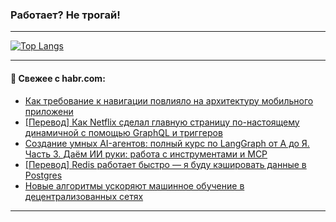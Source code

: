 ### Работает? Не трогай!

---
<!--
#### 🛠️ Technical stack:

![Java](https://img.shields.io/badge/Java-informational?logo=Oracle&style=flat&logoColor=white&color=FF4500)
![Kotlin](https://img.shields.io/badge/Kotlin-informational?logo=Kotlin&style=flat&logoColor=white&color=774D97)
![TS](https://img.shields.io/badge/TypeScript-informational?logo=typeScript&style=flat&logoColor=black&color=017acc)
![Python](https://img.shields.io/badge/Python-informational?logo=Python&style=flat&logoColor=black&color=ffdd54) <br>
![Spring](https://img.shields.io/badge/Spring-informational?logo=Spring&style=flat&logoColor=white&color=6DB33F) 
![SpringBoot](https://img.shields.io/badge/SpringBoot-informational?logo=SpringBoot&style=flat&logoColor=white&color=6DB33F)
![Nest](https://img.shields.io/badge/NestJS-informational?logo=NestJS&style=flat&logoColor=white&color=E0234E) 
![NodeJS](https://img.shields.io/badge/NodeJS-informational?logo=node.js&style=flat&logoColor=white&color=70A760)<br>
![PostgreSQL](https://img.shields.io/badge/PostgreSQL-informational?logo=PostgreSQL&style=flat&logoColor=white&color=DAA520)
![MongoDB](https://img.shields.io/badge/MongoDB-informational?logo=MongoDB&style=flat&logoColor=white&color=870000)
![Apache](https://img.shields.io/badge/Apache-informational?logo=apache&style=flat&logoColor=white&color=f74e28)

___ 
-->

<!--- #### 🛠️ : --->

[![Top Langs](https://github-readme-stats-82jvfl3w3-advtsettinggmailcoms-projects.vercel.app/api/top-langs/?username=zloylis&langs_count=10&hide_title=true&title_color=e6edf3&size_weight=0.5&count_weight=0.5&layout=compact&hide_progress=true&hide_border=true&theme=dracula&hide=css,makefile,cmake)](https://github.com/zloylis)

<!---


####  :octocat:&nbsp;&nbsp; Статистика:

![GitHub stats](https://github-readme-stats-u2qms2cxw-advtsettinggmailcoms-projects.vercel.app/api?username=zloylis&show_icons=true&hide_border=true&theme=dracula&title_color=e6edf3&include_all_commits=true&count_private=true&hide_rank=false&hide_title=true&rank_icon=github)
-->
---

#### 💬 Свежее с habr.com:

<!-- BLOG-POST-LIST:START -->
- [Как требование к навигации повлияло на архитектуру мобильного приложени](https://habr.com/ru/companies/nexign/articles/951176/?utm_source=habrahabr&utm_medium=rss&utm_campaign=951176)
- [[Перевод] Как Netflix сделал главную страницу по-настоящему динамичной с помощью GraphQL и триггеров](https://habr.com/ru/companies/spring_aio/articles/951168/?utm_source=habrahabr&utm_medium=rss&utm_campaign=951168)
- [Создание умных AI-агентов: полный курс по LangGraph от А до Я. Часть 3. Даём ИИ руки: работа с инструментами и MCP](https://habr.com/ru/companies/amvera/articles/949376/?utm_source=habrahabr&utm_medium=rss&utm_campaign=949376)
- [[Перевод] Redis работает быстро — я буду кэшировать данные в Postgres](https://habr.com/ru/articles/951164/?utm_source=habrahabr&utm_medium=rss&utm_campaign=951164)
- [Новые алгоритмы ускоряют машинное обучение в децентрализованных сетях](https://habr.com/ru/articles/944444/?utm_source=habrahabr&utm_medium=rss&utm_campaign=944444)
<!-- BLOG-POST-LIST:END -->

---
